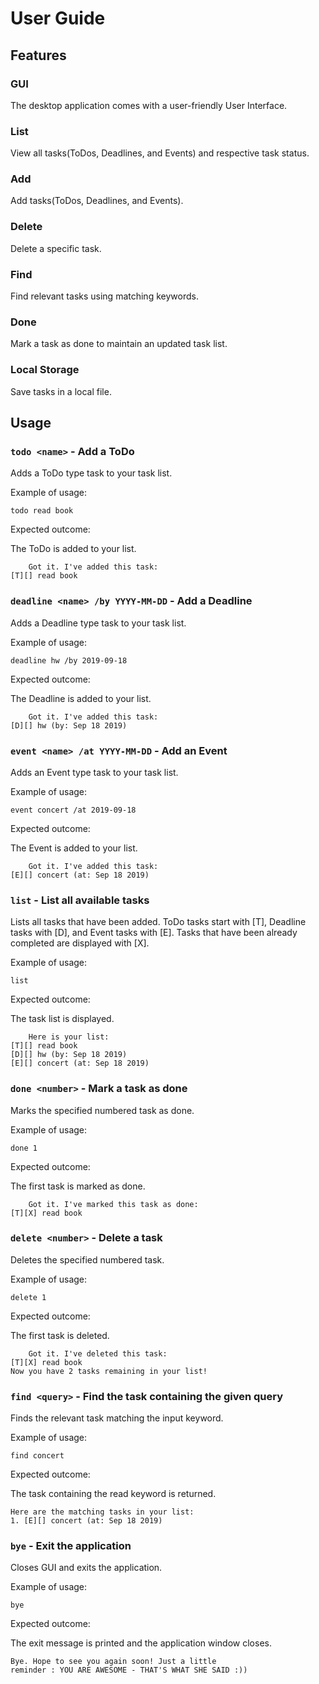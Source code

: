 # User Guide

## Features 

### GUI

The desktop application comes with a user-friendly User Interface.

### List

View all tasks(ToDos, Deadlines, and Events) and respective task status.

### Add

Add tasks(ToDos, Deadlines, and Events).

### Delete

Delete a specific task.

### Find

Find relevant tasks using matching keywords. 

### Done

Mark a task as done to maintain an updated task list. 

### Local Storage

Save tasks in a local file. 

## Usage

### `todo <name>` - Add a ToDo

Adds a ToDo type task to your task list. 

Example of usage: 

`todo read book`

Expected outcome:

The ToDo is added to your list.

```
    Got it. I've added this task:
[T][] read book
```
### `deadline <name> /by YYYY-MM-DD` - Add a Deadline

Adds a Deadline type task to your task list.

Example of usage:

`deadline hw /by 2019-09-18`

Expected outcome:

The Deadline is added to your list.

```
    Got it. I've added this task:
[D][] hw (by: Sep 18 2019)
```
### `event <name> /at YYYY-MM-DD` - Add an Event

Adds an Event type task to your task list.

Example of usage:

`event concert /at 2019-09-18`

Expected outcome:

The Event is added to your list.

```
    Got it. I've added this task:
[E][] concert (at: Sep 18 2019)
```
### `list` - List all available tasks

Lists all tasks that have been added. ToDo tasks 
start with [T], Deadline tasks with [D], and Event 
tasks with [E]. Tasks that have been already completed
are displayed with [X].

Example of usage:

`list`

Expected outcome:

The task list is displayed.

```
    Here is your list:
[T][] read book
[D][] hw (by: Sep 18 2019)
[E][] concert (at: Sep 18 2019)
```
### `done <number>` - Mark a task as done

Marks the specified numbered task as done.

Example of usage:

`done 1`

Expected outcome:

The first task is marked as done. 

```
    Got it. I've marked this task as done:
[T][X] read book
```
### `delete <number>` - Delete a task

Deletes the specified numbered task.

Example of usage:

`delete 1`

Expected outcome:

The first task is deleted.

```
    Got it. I've deleted this task:
[T][X] read book
Now you have 2 tasks remaining in your list!
```
### `find <query>` - Find the task containing the given query

Finds the relevant task matching the input keyword. 

Example of usage:

`find concert`

Expected outcome:

The task containing the read keyword is returned.

```
Here are the matching tasks in your list:
1. [E][] concert (at: Sep 18 2019)
```
### `bye` - Exit the application

Closes GUI and exits the application. 

Example of usage:

`bye`

Expected outcome:

The exit message is printed and the application window closes.

```
Bye. Hope to see you again soon! Just a little
reminder : YOU ARE AWESOME - THAT'S WHAT SHE SAID :))
```

